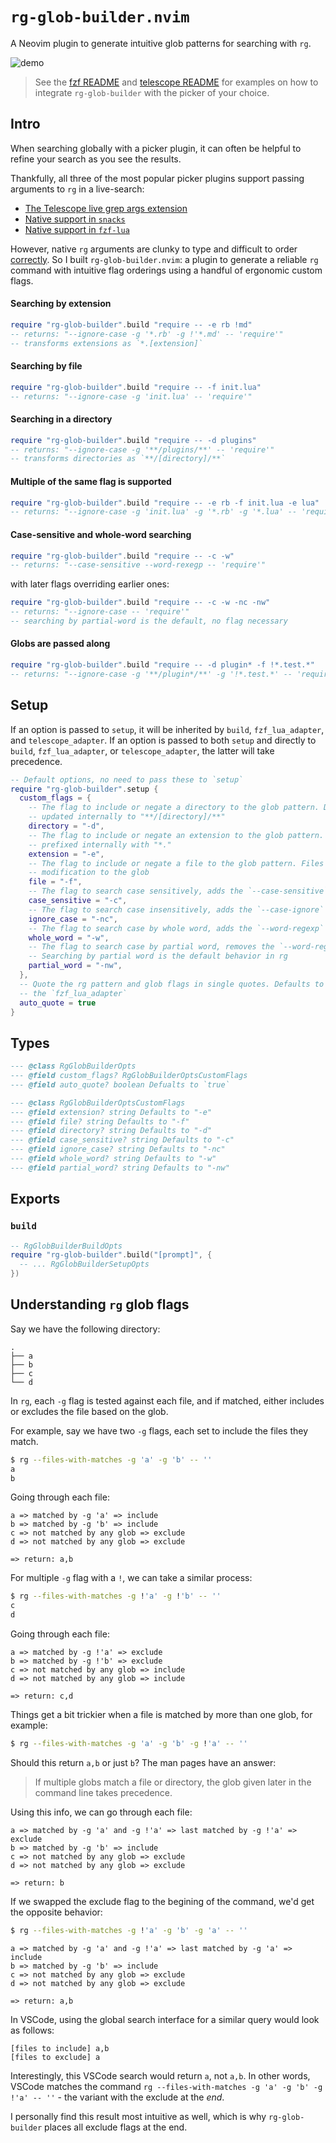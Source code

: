 # `rg-glob-builder.nvim`

A Neovim plugin to generate intuitive glob patterns for searching with `rg`.

![demo](https://elanmed.dev/nvim-plugins/rg-glob-builder.png)

> See the [fzf README](https://github.com/elanmed/rg-glob-builder.nvim/blob/master/README-FZF-LUA.md) and [telescope README](https://github.com/elanmed/rg-glob-builder.nvim/blob/master/README-TELESCOPE.md) for examples on how to integrate `rg-glob-builder` with the picker of your choice.

## Intro

When searching globally with a picker plugin, it can often be helpful to refine your search as you see the results. 

Thankfully, all three of the most popular picker plugins support passing arguments to `rg` in a live-search:

- [The Telescope live grep args extension](https://github.com/nvim-telescope/telescope-live-grep-args.nvim)
- [Native support in `snacks`](https://github.com/folke/snacks.nvim/discussions/461#discussioncomment-11894765)
- [Native support in `fzf-lua`](https://github.com/ibhagwan/fzf-lua/wiki#how-can-i-restrict-grep-search-to-certain-files)

However, native `rg` arguments are clunky to type and difficult to order [correctly](https://github.com/elanmed/rg-glob-builder.nvim#understanding-rg-glob-flags). So I built `rg-glob-builder.nvim`: a plugin to generate a reliable `rg` command with intuitive flag orderings using a handful of ergonomic custom flags.

#### Searching by extension
```lua
require "rg-glob-builder".build "require -- -e rb !md"
-- returns: "--ignore-case -g '*.rb' -g !'*.md' -- 'require'"
-- transforms extensions as `*.[extension]`
```

#### Searching by file
```lua
require "rg-glob-builder".build "require -- -f init.lua"
-- returns: "--ignore-case -g 'init.lua' -- 'require'"
```

#### Searching in a directory
```lua
require "rg-glob-builder".build "require -- -d plugins"
-- returns: "--ignore-case -g '**/plugins/**' -- 'require'"
-- transforms directories as `**/[directory]/**`
```

#### Multiple of the same flag is supported
```lua
require "rg-glob-builder".build "require -- -e rb -f init.lua -e lua"
-- returns: "--ignore-case -g 'init.lua' -g '*.rb' -g '*.lua' -- 'require'"
```

#### Case-sensitive and whole-word searching
```lua
require "rg-glob-builder".build "require -- -c -w"
-- returns: "--case-sensitive --word-rexegp -- 'require'"
```

with later flags overriding earlier ones:
```lua
require "rg-glob-builder".build "require -- -c -w -nc -nw"
-- returns: "--ignore-case -- 'require'"
-- searching by partial-word is the default, no flag necessary
```

#### Globs are passed along
```lua
require "rg-glob-builder".build "require -- -d plugin* -f !*.test.*"
-- returns: "--ignore-case -g '**/plugin*/**' -g '!*.test.*' -- 'require'"
```

## Setup

If an option is passed to `setup`, it will be inherited by `build`, `fzf_lua_adapter`, and `telescope_adapter`. If an option is passed to both `setup` and directly to `build`, `fzf_lua_adapter`, or `telescope_adapter`, the latter will take precedence.

```lua
-- Default options, no need to pass these to `setup`
require "rg-glob-builder".setup {
  custom_flags = {
    -- The flag to include or negate a directory to the glob pattern. Directories are 
    -- updated internally to "**/[directory]/**"
    directory = "-d",
    -- The flag to include or negate an extension to the glob pattern. Extensions are 
    -- prefixed internally with "*."
    extension = "-e",
    -- The flag to include or negate a file to the glob pattern. Files are passed without 
    -- modification to the glob
    file = "-f",
    -- The flag to search case sensitively, adds the `--case-sensitive` flag
    case_sensitive = "-c",
    -- The flag to search case insensitively, adds the `--case-ignore` flag
    ignore_case = "-nc",
    -- The flag to search case by whole word, adds the `--word-regexp` flag
    whole_word = "-w",
    -- The flag to search case by partial word, removes the `--word-regexp` flag 
    -- Searching by partial word is the default behavior in rg
    partial_word = "-nw",
  },
  -- Quote the rg pattern and glob flags in single quotes. Defaults to true, except for in 
  -- the `fzf_lua_adapter`
  auto_quote = true
}
```

## Types 
```lua
--- @class RgGlobBuilderOpts
--- @field custom_flags? RgGlobBuilderOptsCustomFlags
--- @field auto_quote? boolean Defualts to `true`

--- @class RgGlobBuilderOptsCustomFlags
--- @field extension? string Defaults to "-e"
--- @field file? string Defaults to "-f"
--- @field directory? string Defaults to "-d"
--- @field case_sensitive? string Defaults to "-c"
--- @field ignore_case? string Defaults to "-nc"
--- @field whole_word? string Defaults to "-w"
--- @field partial_word? string Defaults to "-nw"
```

## Exports

### `build`
```lua
-- RgGlobBuilderBuildOpts
require "rg-glob-builder".build("[prompt]", {
  -- ... RgGlobBuilderSetupOpts
})
```

## Understanding `rg` glob flags

Say we have the following directory:

```
.
├── a
├── b
├── c
└── d
```

In `rg`, each `-g` flag is tested against each file, and if matched, either includes or excludes the file based on the glob.

For example, say we have two `-g` flags, each set to include the files they match.

```bash
$ rg --files-with-matches -g 'a' -g 'b' -- ''
a
b
```

Going through each file:

```
a => matched by -g 'a' => include
b => matched by -g 'b' => include
c => not matched by any glob => exclude
d => not matched by any glob => exclude

=> return: a,b
```

For multiple `-g` flag with a `!`, we can take a similar process:

```bash
$ rg --files-with-matches -g !'a' -g !'b' -- ''
c
d
```

Going through each file:

```
a => matched by -g !'a' => exclude
b => matched by -g !'b' => exclude
c => not matched by any glob => include
d => not matched by any glob => include

=> return: c,d
```

Things get a bit trickier when a file is matched by more than one glob, for example:

```bash
$ rg --files-with-matches -g 'a' -g 'b' -g !'a' -- ''
```

Should this return `a,b` or just `b`? The man pages have an answer:

> If multiple globs match a file or directory, the glob given later in the command line takes precedence.

Using this info, we can go through each file:

```
a => matched by -g 'a' and -g !'a' => last matched by -g !'a' => exclude
b => matched by -g 'b' => include
c => not matched by any glob => exclude
d => not matched by any glob => exclude

=> return: b
```

If we swapped the exclude flag to the begining of the command, we'd get the opposite behavior:

```bash
$ rg --files-with-matches -g !'a' -g 'b' -g 'a' -- ''
```

```
a => matched by -g 'a' and -g !'a' => last matched by -g 'a' => include
b => matched by -g 'b' => include
c => not matched by any glob => exclude
d => not matched by any glob => exclude

=> return: a,b
```

In VSCode, using the global search interface for a similar query would look as follows:

```
[files to include] a,b
[files to exclude] a
```

Interestingly, this VSCode search would return `a`, not `a,b`. In other words, VSCode matches the command `rg --files-with-matches -g 'a' -g 'b' -g !'a' -- ''` - the variant with the exclude at the _end_.

I personally find this result most intuitive as well, which is why `rg-glob-builder` places all exclude flags at the end.
